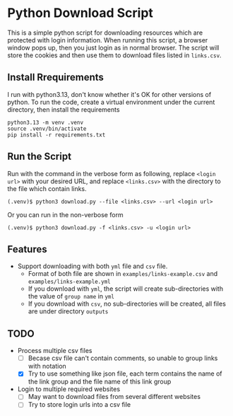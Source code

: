 # Python Download Script

This is a simple python script for downloading resources which are protected with login information.
When running this script, a browser window pops up, then you just login as in normal browser. The script will store the cookies and then use them to download files listed in `links.csv`.

## Install Rrequirements

I run with python3.13, don't know whether it's OK for other versions of python. To run the code, create a virtual environment under the current directory, then install the requirements

```shell
python3.13 -m venv .venv
source .venv/bin/activate
pip install -r requirements.txt
```

## Run the Script

Run with the command in the verbose form as following, replace `<login url>` with your desired URL, and replace `<links.csv>` with the directory to the file which contain links.

```shell
(.venv)$ python3 download.py --file <links.csv> --url <login url>
```

Or you can run in the non-verbose form

```shell
(.venv)$ python3 download.py -f <links.csv> -u <login url>
```

## Features

- Support downloading with both `yml` file and `csv` file.
  - Format of both file are shown in `examples/links-example.csv` and `examples/links-example.yml`
  - If you download with `yml`, the script will create sub-directories with the value of `group name` in `yml`
  - If you download with `csv`, no sub-directories will be created, all files are under directory `outputs`

## TODO

- Process multiple csv files
  - [ ] Becase csv file can't contain comments, so unable to group links with notation
  - [x] Try to use something like json file, each term contains the name of the link group and the file name of this link group
- Login to multiple required websites
  - [ ] May want to download files from several different websites
  - [ ] Try to store login urls into a csv file
